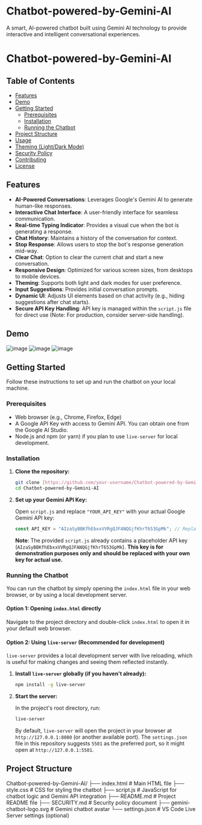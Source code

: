 # Chatbot-powered-by-Gemini-AI
A smart, AI-powered chatbot built using Gemini AI technology to provide interactive and intelligent conversational experiences.
# Chatbot-powered-by-Gemini-AI

## Table of Contents

- [Features](#features)
- [Demo](#demo)
- [Getting Started](#getting-started)
  - [Prerequisites](#prerequisites)
  - [Installation](#installation)
  - [Running the Chatbot](#running-the-chatbot)
- [Project Structure](#project-structure)
- [Usage](#usage)
- [Theming (Light/Dark Mode)](#theming-lightdark-mode)
- [Security Policy](#security-policy)
- [Contributing](#contributing)
- [License](#license)

## Features

* **AI-Powered Conversations**: Leverages Google's Gemini AI to generate human-like responses.
* **Interactive Chat Interface**: A user-friendly interface for seamless communication.
* **Real-time Typing Indicator**: Provides a visual cue when the bot is generating a response.
* **Chat History**: Maintains a history of the conversation for context.
* **Stop Response**: Allows users to stop the bot's response generation mid-way.
* **Clear Chat**: Option to clear the current chat and start a new conversation.
* **Responsive Design**: Optimized for various screen sizes, from desktops to mobile devices.
* **Theming**: Supports both light and dark modes for user preference.
* **Input Suggestions**: Provides initial conversation prompts.
* **Dynamic UI**: Adjusts UI elements based on chat activity (e.g., hiding suggestions after chat starts).
* **Secure API Key Handling**: API key is managed within the `script.js` file for direct use (Note: For production, consider server-side handling).

## Demo

![image](https://github.com/user-attachments/assets/18074c17-0be8-4401-a31c-61b78be8d109)
![image](https://github.com/user-attachments/assets/258b704b-abef-45cb-b92d-7212a09cea94)
![image](https://github.com/user-attachments/assets/5ff23444-033a-4c18-9071-fcdf60f30714)




## Getting Started

Follow these instructions to set up and run the chatbot on your local machine.

### Prerequisites

* Web browser (e.g., Chrome, Firefox, Edge)
* A Google API Key with access to Gemini API. You can obtain one from the Google AI Studio.
* Node.js and npm (or yarn) if you plan to use `live-server` for local development.

### Installation

1.  **Clone the repository:**

    ```bash
    git clone [https://github.com/your-username/Chatbot-powered-by-Gemini-AI.git](https://github.com/your-username/Chatbot-powered-by-Gemini-AI.git)
    cd Chatbot-powered-by-Gemini-AI
    ```

2.  **Set up your Gemini API Key:**

    Open `script.js` and replace `"YOUR_API_KEY"` with your actual Google Gemini API key:

    ```javascript
    const API_KEY = "AIzaSyBBKfhEbxxVVRgQJFANQGjfKhrT653GpMk"; // Replace with your actual API key
    ```

    **Note**: The provided `script.js` already contains a placeholder API key (`AIzaSyBBKfhEbxxVVRgQJFANQGjfKhrT653GpMk`). **This key is for demonstration purposes only and should be replaced with your own key for actual use.**

### Running the Chatbot

You can run the chatbot by simply opening the `index.html` file in your web browser, or by using a local development server.

#### Option 1: Opening `index.html` directly

Navigate to the project directory and double-click `index.html` to open it in your default web browser.

#### Option 2: Using `live-server` (Recommended for development)

`live-server` provides a local development server with live reloading, which is useful for making changes and seeing them reflected instantly.

1.  **Install `live-server` globally (if you haven't already):**

    ```bash
    npm install -g live-server
    ```

2.  **Start the server:**

    In the project's root directory, run:

    ```bash
    live-server
    ```

    By default, `live-server` will open the project in your browser at `http://127.0.0.1:8080` (or another available port). The `settings.json` file in this repository suggests `5501` as the preferred port, so it might open at `http://127.0.0.1:5501`.

## Project Structure
Chatbot-powered-by-Gemini-AI/
├── index.html              # Main HTML file
├── style.css               # CSS for styling the chatbot
├── script.js               # JavaScript for chatbot logic and Gemini API integration
├── README.md               # Project README file
├── SECURITY.md             # Security policy document
├── gemini-chatbot-logo.svg # Gemini chatbot avatar
└── settings.json           # VS Code Live Server settings (optional)

